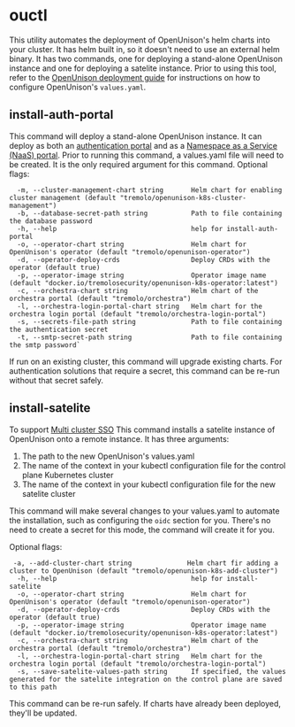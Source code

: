 # ouctl

This utility automates the deployment of OpenUnison's helm charts into your cluster. It has helm built in, so it doesn't need to use an external helm binary. It has two commands, one for deploying a stand-alone OpenUnison instance and one for deploying a satelite instance. Prior to using this tool, refer to the [OpenUnison deployment guide](https://openunison.github.io/deployauth/) for instructions on how to configure OpenUnison's `values.yaml`.

## install-auth-portal

This command will deploy a stand-alone OpenUnison instance. It can deploy as both an [authentication portal](https://openunison.github.io/) and as a [Namespace as a Service (NaaS) portal](https://openunison.github.io/namespace_as_a_service/). Prior to running this command, a values.yaml file will need to be created. It is the only required argument for this command. Optional flags:

```
  -m, --cluster-management-chart string       Helm chart for enabling cluster management (default "tremolo/openunison-k8s-cluster-management")
  -b, --database-secret-path string           Path to file containing the database password
  -h, --help                                  help for install-auth-portal
  -o, --operator-chart string                 Helm chart for OpenUnison's operator (default "tremolo/openunison-operator")
  -d, --operator-deploy-crds                  Deploy CRDs with the operator (default true)
  -p, --operator-image string                 Operator image name (default "docker.io/tremolosecurity/openunison-k8s-operator:latest")
  -c, --orchestra-chart string                Helm chart of the orchestra portal (default "tremolo/orchestra")
  -l, --orchestra-login-portal-chart string   Helm chart for the orchestra login portal (default "tremolo/orchestra-login-portal")
  -s, --secrets-file-path string              Path to file containing the authentication secret
  -t, --smtp-secret-path string               Path to file containing the smtp password`
```

If run on an existing cluster, this command will upgrade existing charts. For authentication solutions that require a secret, this command can be re-run without that secret safely.

## install-satelite

To support [Multi cluster SSO](https://openunison.github.io/multi_cluster_sso/) This command installs a satelite instance of OpenUnison onto a remote instance. It has three arguments:

1. The path to the new OpenUnison's values.yaml
2. The name of the context in your kubectl configuration file for the control plane Kubernetes cluster
3. The name of the context in your kubectl configuration file for the new satelite cluster

This command will make several changes to your values.yaml to automate the installation, such as configuring the `oidc` section for you. There's no need to create a secret for this mode, the command will create it for you.

Optional flags:

```
 -a, --add-cluster-chart string              Helm chart fir adding a cluster to OpenUnison (default "tremolo/openunison-k8s-add-cluster")
  -h, --help                                  help for install-satelite
  -o, --operator-chart string                 Helm chart for OpenUnison's operator (default "tremolo/openunison-operator")
  -d, --operator-deploy-crds                  Deploy CRDs with the operator (default true)
  -p, --operator-image string                 Operator image name (default "docker.io/tremolosecurity/openunison-k8s-operator:latest")
  -c, --orchestra-chart string                Helm chart of the orchestra portal (default "tremolo/orchestra")
  -l, --orchestra-login-portal-chart string   Helm chart for the orchestra login portal (default "tremolo/orchestra-login-portal")
  -s, --save-satelite-values-path string      If specified, the values generated for the satelite integration on the control plane are saved to this path
```

This command can be re-run safely. If charts have already been deployed, they'll be updated.
